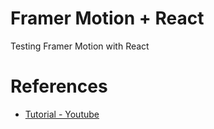 # Framer Motion + React
Testing Framer Motion with React



# References
* [Tutorial - Youtube](https://www.youtube.com/watch?v=SuqU904ZHA4)